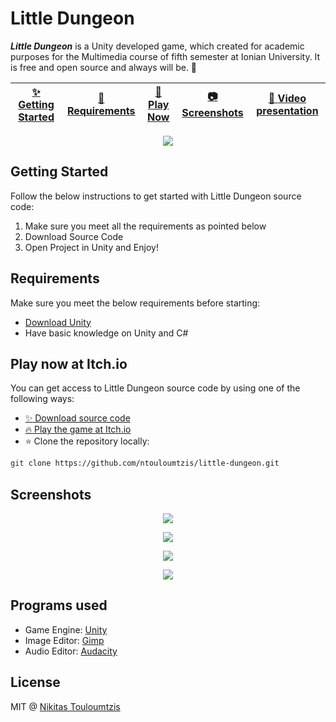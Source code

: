 # Little Dungeon

***Little Dungeon*** is a Unity developed game, which created for academic purposes for the Multimedia course of fifth semester at Ionian University. It is free and open source
and always will be. :tada:

| <a href="#gettingstarted">:sparkles: Getting Started</a> | <a href="#requirement">:newspaper: Requirements</a> | <a href="#play">:rocket: Play Now</a> | <a href="#screenshot">:camera: Screenshots</a> | [:movie_camera: **Video presentation**]() |
| --------------- | -------- | ----------- | ----------- | ----------- |

<p align="center">
  <img src="https://user-images.githubusercontent.com/36480343/148557389-2237f6d6-3253-4af6-9768-f972e7ef355b.png" />
</p>

## <a name="gettingstarted"></a>Getting Started

Follow the below instructions to get started with Little Dungeon source code:

1. Make sure you meet all the requirements as pointed below
2. Download Source Code
3. Open Project in Unity and Enjoy!

## <a name="requirement"></a>Requirements

Make sure you meet the below requirements before starting:

- [Download Unity](https://unity3d.com)
- Have basic knowledge on Unity and C#

## <a name="play"></a>Play now at Itch.io

You can get access to Little Dungeon source code by using one of the following ways:

- [:sparkles: Download source code](https://github.com/ntouloumtzis/little-dungeon/archive/main.zip)
- [:fire: Play the game at Itch.io](https://ntouloumtzis.itch.io/little-dungeon)
- :star: Clone the repository locally:

```bash
git clone https://github.com/ntouloumtzis/little-dungeon.git
```

## <a name="screenshot"></a>Screenshots

<p align="center">
  <img src="https://user-images.githubusercontent.com/36480343/148557392-26e07e58-4c22-435e-afd7-b640b282c5af.png" />
</p>

<p align="center">
  <img src="https://user-images.githubusercontent.com/36480343/148557394-60114a8c-54dd-4a83-974c-1717838704c2.png" />
</p>

<p align="center">
  <img src="https://user-images.githubusercontent.com/36480343/148557398-f904c3e6-33c7-49b3-ba0a-dbf9a417a4a7.png" />
</p>

<p align="center">
  <img src="https://user-images.githubusercontent.com/36480343/148557398-f904c3e6-33c7-49b3-ba0a-dbf9a417a4a7.png" />
</p>

## Programs used

- Game Engine: [Unity](https://unity3d.com/)
- Image Editor: [Gimp](https://www.gimp.org/)
- Audio Editor: [Audacity](https://www.audacityteam.org/)

## License

MIT @ [Nikitas Touloumtzis](https://github.com/ntouloumtzis)
